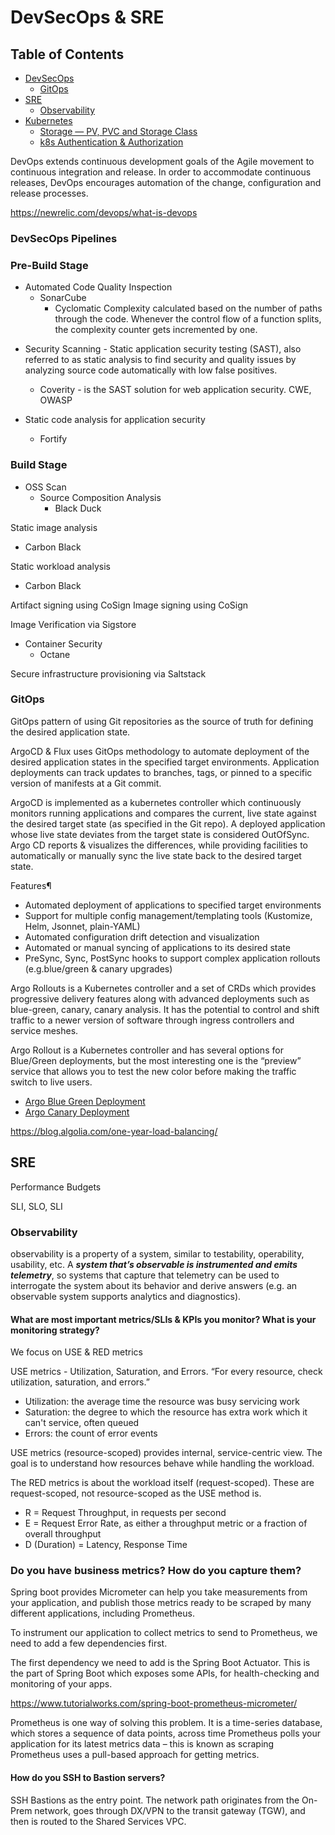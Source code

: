 # DevSecOps & SRE

## Table of Contents
* [DevSecOps](#devsecops-pipelines)
	* [GitOps](#gitops)
* [SRE](#sre)
	* [Observability](#observability)
* [Kubernetes](docker-kubernetes.md)
	* [Storage — PV, PVC and Storage Class](docker-kubernetes.md#storage-types)
	* [k8s Authentication & Authorization](docker-kubernetes.md#kubernetes-authentication--authorization)

DevOps  extends  continuous development goals of the Agile movement to continuous integration and release. In order to accommodate continuous releases, DevOps encourages automation of the change, configuration and release processes.

https://newrelic.com/devops/what-is-devops 

### DevSecOps Pipelines

### Pre-Build Stage
* Automated Code Quality Inspection
	- SonarCube
		- Cyclomatic Complexity calculated based on the number of paths through the code. Whenever the control flow of a function splits, the complexity counter gets incremented by one. 
 
- Security Scanning -  Static application security testing (SAST), also referred to as static analysis to find security and quality issues by analyzing source code automatically with low false positives. 
	- Coverity - is the SAST solution for web application security. CWE, OWASP

- Static code analysis for application security
	- Fortify

### Build Stage

- OSS Scan
	- Source Composition Analysis
		* Black Duck

Static image analysis
- Carbon Black

Static workload analysis
- Carbon Black

Artifact signing using CoSign
Image signing using CoSign

Image Verification via Sigstore

- Container Security
	- Octane

Secure infrastructure provisioning via Saltstack

### GitOps

GitOps pattern of using Git repositories as the source of truth for defining the desired application state.

ArgoCD & Flux uses GitOps methodology to automate deployment of the desired application states in the specified target environments. Application deployments can track updates to branches, tags, or pinned to a specific version of manifests at a Git commit.

ArgoCD is implemented as a kubernetes controller which continuously monitors running applications and compares the current, live state against the desired target state (as specified in the Git repo). A deployed application whose live state deviates from the target state is considered OutOfSync. Argo CD reports & visualizes the differences, while providing facilities to automatically or manually sync the live state back to the desired target state. 

Features¶
- Automated deployment of applications to specified target environments
- Support for multiple config management/templating tools (Kustomize, Helm, Jsonnet, plain-YAML)
- Automated configuration drift detection and visualization
- Automated or manual syncing of applications to its desired state
- PreSync, Sync, PostSync hooks to support complex application rollouts (e.g.blue/green & canary upgrades)

Argo Rollouts is a Kubernetes controller and a set of CRDs which provides progressive delivery features along with advanced deployments such as blue-green, canary, canary analysis. It has the potential to control and shift traffic to a newer version of software through ingress controllers and service meshes.

Argo Rollout is a Kubernetes controller and has several options for Blue/Green deployments, but the most interesting one is the “preview” service that allows you to test the new color before making the traffic switch to live users.

- [Argo Blue Green Deployment](https://www.infracloud.io/blogs/progressive-delivery-argo-rollouts-blue-green-deployment/)
- [Argo Canary Deployment](https://www.infracloud.io/blogs/progressive-delivery-argo-rollouts-canary-deployment/)


https://blog.algolia.com/one-year-load-balancing/

## SRE

Performance Budgets

SLI, SLO, SLI

### Observability

observability is a property of a system, similar to testability, operability, usability, etc. A **_system that’s observable is instrumented and emits telemetry_**, so systems that capture that telemetry can be used to interrogate the system about its behavior and derive answers (e.g. an observable system supports analytics and diagnostics).


#### What are most important metrics/SLIs & KPIs you monitor? What is your monitoring strategy?

We focus on USE & RED metrics

USE metrics - Utilization, Saturation, and Errors. “For every resource, check utilization, saturation, and errors.”
- Utilization: the average time the resource was busy servicing work
- Saturation: the degree to which the resource has extra work which it can't service, often queued
- Errors: the count of error events

USE metrics (resource-scoped) provides internal, service-centric view. The goal is to understand how resources behave while handling the workload. 

The RED metrics is about the workload itself (request-scoped). These are request-scoped, not resource-scoped as the USE method is. 

- R = Request Throughput, in requests per second
- E = Request Error Rate, as either a throughput metric or a fraction of overall throughput
- D (Duration) = Latency, Response Time

### Do you have business metrics? How do you capture them?

Spring boot provides Micrometer can help you take measurements from your application, and publish those metrics ready to be scraped by many different applications, including Prometheus.

To instrument our application to collect metrics to send to Prometheus, we need to add a few dependencies first.

The first dependency we need to add is the Spring Boot Actuator. This is the part of Spring Boot which exposes some APIs, for health-checking and monitoring of your apps.

https://www.tutorialworks.com/spring-boot-prometheus-micrometer/

Prometheus is one way of solving this problem. It is a time-series database, which stores a sequence of data points, across time
Prometheus polls your application for its latest metrics data – this is known as scraping
Prometheus uses a pull-based approach for getting metrics.


#### How do you SSH to Bastion servers?
SSH Bastions as the entry point. The network path originates from the On-Prem network, goes through DX/VPN to the transit gateway (TGW), and then is routed to the Shared Services VPC. 
